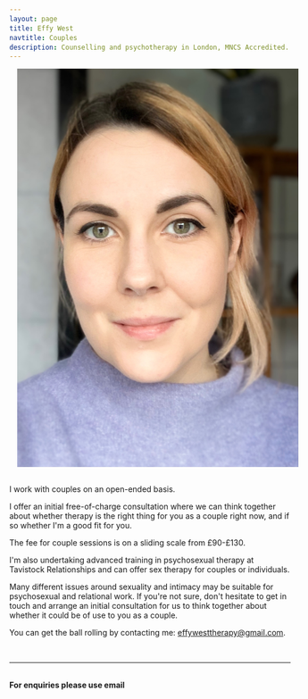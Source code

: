 ```yaml
---
layout: page
title: Effy West
navtitle: Couples
description: Counselling and psychotherapy in London, MNCS Accredited.
---
```

<img class="col one right" src="/img/8D6106A2-86BA-4F07-AF7B-1B8AC3DCCADE.jpeg" alt="West Therapy" style="margin: 0 0 1em 1em" />

I work with couples on an open-ended basis.

I offer an initial free-of-charge consultation where we can think together about whether therapy is the right thing for you as a couple right now, and if so whether I'm a good fit for you.

The fee for couple sessions is on a sliding scale from £90-£130. 

I'm also undertaking advanced training in psychosexual therapy at Tavistock Relationships and can offer sex therapy for couples or individuals. 

Many different issues around sexuality and intimacy may be suitable for psychosexual and relational work. If you're not sure, don't hesitate to get in touch and arrange an initial consultation for us to think together about whether it could be of use to you as a couple.

You can get the ball rolling by contacting me: [effywesttherapy@gmail.com](mailto:effywesttherapy@gmail.com).

<b>

<!-- Professional verification provided by Psychology Today --> 
<a href="https://www.psychologytoday.com/profile/844331" class="sx-verified-seal"></a> 
<script type="text/javascript" src="https://member.psychologytoday.com/verified-seal.js" data-badge="15" data-id="844331" data-code="aHR0cHM6Ly93d3cucHN5Y2hvbG9neXRvZGF5LmNvbS9hcGkvdmVyaWZpZWQtc2VhbC9zZWFscy9bQkFER0VdL3Byb2ZpbGUvW1BST0ZJTEVfSURdP2NhbGxiYWNrPXN4Y2FsbGJhY2s="></script> 
<!-- End Verification -->
<br/>
<hr/>
<br/>
<span class="contacticon center">
	<a href="mailto:effywesttherapy@gmail.com"><i class="fa fa-envelope-square"></i></a>
	<a href="" target="_blank"><i class="fa fa-twitter-square"></i></a>
</span>

<div class="col three caption">
	For enquiries please use email
</div>
